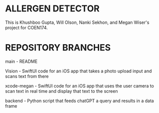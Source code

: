 # ALLERGEN DETECTOR

This is Khushboo Gupta, Will Olson, Nanki Sekhon, and Megan Wiser's project for COEN174.


# REPOSITORY BRANCHES

main - README

Vision - SwiftUI code for an iOS app that takes a photo upload input and scans text from there

xcode-megan - SwiftUI code for an iOS app that uses the user camera to scan text in real time and display that text to the screen

backend - Python script that feeds chatGPT a query and results in a data frame
